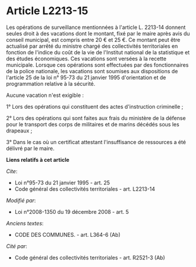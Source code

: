 # Article L2213-15

Les opérations de surveillance mentionnées à l'article L. 2213-14 donnent seules droit à des vacations dont le montant, fixé
par le maire après avis du conseil municipal, est compris entre 20 € et 25 €. Ce montant peut être actualisé par arrêté du
ministre chargé des collectivités territoriales en fonction de l'indice du coût de la vie de l'Institut national de la
statistique et des études économiques. Ces vacations sont versées à la recette municipale. Lorsque ces opérations sont
effectuées par des fonctionnaires de la police nationale, les vacations sont soumises aux dispositions de l'article 25 de la
loi n° 95-73 du 21 janvier 1995 d'orientation et de programmation relative à la sécurité. 

Aucune vacation n'est exigible : 

1° Lors des opérations qui constituent des actes d'instruction criminelle ; 

2° Lors des opérations qui sont faites aux frais du ministère de la défense pour le transport des corps de militaires et de
marins décédés sous les drapeaux ; 

3° Dans le cas où un certificat attestant l'insuffisance de ressources a été délivré par le maire.

**Liens relatifs à cet article**

_Cite_:

  - Loi n°95-73 du 21 janvier 1995 - art. 25
  - Code général des collectivités territoriales - art. L2213-14

_Modifié par_:

  - Loi n°2008-1350 du 19 décembre 2008 - art. 5

_Anciens textes_:

  - CODE DES COMMUNES. - art. L364-6 (Ab)

_Cité par_:

  - Code général des collectivités territoriales - art. R2521-3 (Ab)
